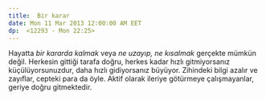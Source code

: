 ```yaml
---
title:  Bir karar
date: Mon 11 Mar 2013 12:00:00 AM EET 
dp:  <12293 - Mon 22:25>
---
```



Hayatta _bir kararda kalmak_ veya _ne uzayıp, ne kısalmak_ gerçekte
mümkün değil. Herkesin gittiği tarafa doğru, herkes kadar hızlı
gitmiyorsanız küçülüyorsunuzdur, daha hızlı gidiyorsanız
büyüyor. Zihindeki bilgi azalır ve zayıflar, cepteki para da
öyle. Aktif olarak ileriye götürmeye çalışmayanlar, geriye doğru
gitmektedir. 
